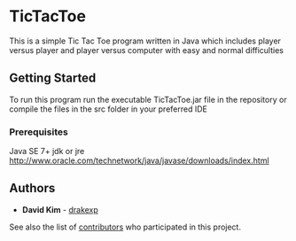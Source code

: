 # TicTacToe

This is a simple Tic Tac Toe program written in Java which includes player versus player and player versus computer with easy and normal difficulties

## Getting Started

To run this program run the executable TicTacToe.jar file in the repository or compile the files in the src folder in your preferred IDE

### Prerequisites

Java SE 7+ jdk or jre
http://www.oracle.com/technetwork/java/javase/downloads/index.html 

## Authors

* **David Kim** - [drakexp](https://github.com/drakexp)

See also the list of [contributors](https://github.com/your/project/contributors) who participated in this project.
